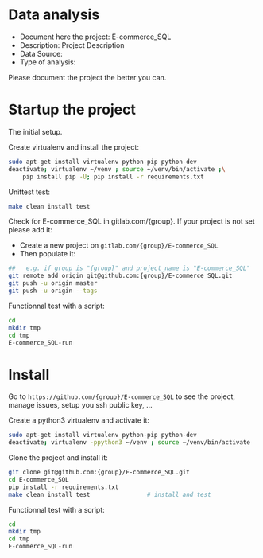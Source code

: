 # Data analysis
- Document here the project: E-commerce_SQL
- Description: Project Description
- Data Source:
- Type of analysis:

Please document the project the better you can.

# Startup the project

The initial setup.

Create virtualenv and install the project:
```bash
sudo apt-get install virtualenv python-pip python-dev
deactivate; virtualenv ~/venv ; source ~/venv/bin/activate ;\
    pip install pip -U; pip install -r requirements.txt
```

Unittest test:
```bash
make clean install test
```

Check for E-commerce_SQL in gitlab.com/{group}.
If your project is not set please add it:

- Create a new project on `gitlab.com/{group}/E-commerce_SQL`
- Then populate it:

```bash
##   e.g. if group is "{group}" and project_name is "E-commerce_SQL"
git remote add origin git@github.com:{group}/E-commerce_SQL.git
git push -u origin master
git push -u origin --tags
```

Functionnal test with a script:

```bash
cd
mkdir tmp
cd tmp
E-commerce_SQL-run
```

# Install

Go to `https://github.com/{group}/E-commerce_SQL` to see the project, manage issues,
setup you ssh public key, ...

Create a python3 virtualenv and activate it:

```bash
sudo apt-get install virtualenv python-pip python-dev
deactivate; virtualenv -ppython3 ~/venv ; source ~/venv/bin/activate
```

Clone the project and install it:

```bash
git clone git@github.com:{group}/E-commerce_SQL.git
cd E-commerce_SQL
pip install -r requirements.txt
make clean install test                # install and test
```
Functionnal test with a script:

```bash
cd
mkdir tmp
cd tmp
E-commerce_SQL-run
```
